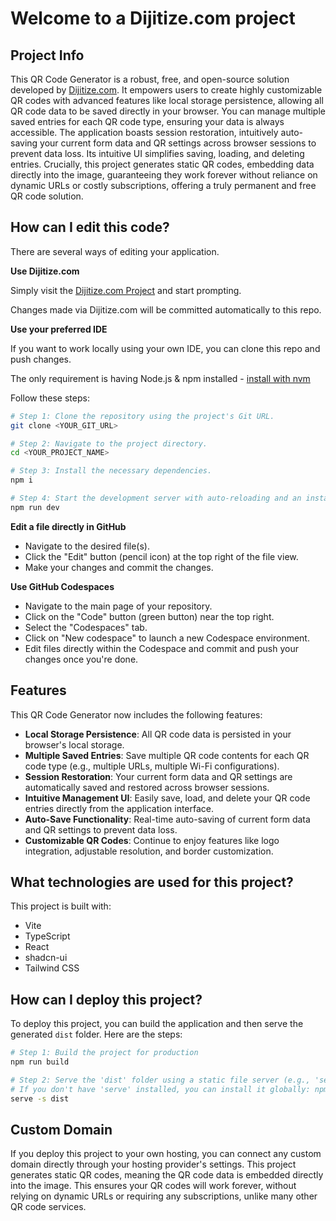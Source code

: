 # Welcome to a Dijitize.com project

## Project Info

This QR Code Generator is a robust, free, and open-source solution developed by [Dijitize.com](https://dijitize.com). It empowers users to create highly customizable QR codes with advanced features like local storage persistence, allowing all QR code data to be saved directly in your browser. You can manage multiple saved entries for each QR code type, ensuring your data is always accessible. The application boasts session restoration, intuitively auto-saving your current form data and QR settings across browser sessions to prevent data loss. Its intuitive UI simplifies saving, loading, and deleting entries. Crucially, this project generates static QR codes, embedding data directly into the image, guaranteeing they work forever without reliance on dynamic URLs or costly subscriptions, offering a truly permanent and free QR code solution.

## How can I edit this code?

There are several ways of editing your application.

**Use Dijitize.com**

Simply visit the [Dijitize.com Project](https://dijitize.com) and start prompting.

Changes made via Dijitize.com will be committed automatically to this repo.

**Use your preferred IDE**

If you want to work locally using your own IDE, you can clone this repo and push changes.

The only requirement is having Node.js & npm installed - [install with nvm](https://github.com/nvm-sh/nvm#installing-and-updating)

Follow these steps:

```sh
# Step 1: Clone the repository using the project's Git URL.
git clone <YOUR_GIT_URL>

# Step 2: Navigate to the project directory.
cd <YOUR_PROJECT_NAME>

# Step 3: Install the necessary dependencies.
npm i

# Step 4: Start the development server with auto-reloading and an instant preview.
npm run dev
```

**Edit a file directly in GitHub**

- Navigate to the desired file(s).
- Click the "Edit" button (pencil icon) at the top right of the file view.
- Make your changes and commit the changes.

**Use GitHub Codespaces**

- Navigate to the main page of your repository.
- Click on the "Code" button (green button) near the top right.
- Select the "Codespaces" tab.
- Click on "New codespace" to launch a new Codespace environment.
- Edit files directly within the Codespace and commit and push your changes once you're done.

## Features

This QR Code Generator now includes the following features:

- **Local Storage Persistence**: All QR code data is persisted in your browser's local storage.
- **Multiple Saved Entries**: Save multiple QR code contents for each QR code type (e.g., multiple URLs, multiple Wi-Fi configurations).
- **Session Restoration**: Your current form data and QR settings are automatically saved and restored across browser sessions.
- **Intuitive Management UI**: Easily save, load, and delete your QR code entries directly from the application interface.
- **Auto-Save Functionality**: Real-time auto-saving of current form data and QR settings to prevent data loss.
- **Customizable QR Codes**: Continue to enjoy features like logo integration, adjustable resolution, and border customization.

## What technologies are used for this project?

This project is built with:

- Vite
- TypeScript
- React
- shadcn-ui
- Tailwind CSS

## How can I deploy this project?

To deploy this project, you can build the application and then serve the generated `dist` folder. Here are the steps:

```sh
# Step 1: Build the project for production
npm run build

# Step 2: Serve the 'dist' folder using a static file server (e.g., 'serve' package)
# If you don't have 'serve' installed, you can install it globally: npm install -g serve
serve -s dist
```

## Custom Domain

If you deploy this project to your own hosting, you can connect any custom domain directly through your hosting provider's settings. This project generates static QR codes, meaning the QR code data is embedded directly into the image. This ensures your QR codes will work forever, without relying on dynamic URLs or requiring any subscriptions, unlike many other QR code services.

 
